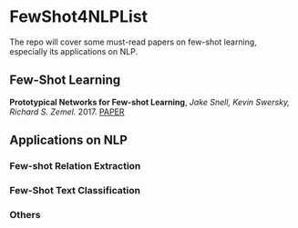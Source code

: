 # FewShot4NLPList
The repo will cover some must-read papers on few-shot learning, especially its applications on NLP.

## Few-Shot Learning
**Prototypical Networks for Few-shot Learning**, *Jake Snell, Kevin Swersky, Richard S. Zemel.* 2017. [PAPER](https://arxiv.org/pdf/1703.05175.pdf)
## Applications on NLP

### Few-shot Relation Extraction

### Few-Shot Text Classification

### Others
